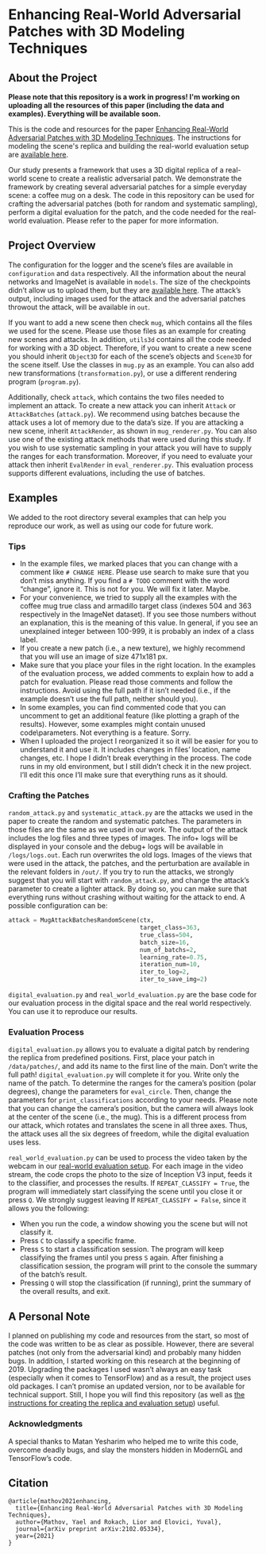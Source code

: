 # Enhancing Real-World Adversarial Patches with 3D Modeling Techniques

## About the Project
**Please note that this repository is a work in progress! I'm working on uploading all the resources of this paper (including the data and examples). Everything will be available soon.**

This is the code and resources for the paper [Enhancing Real-World Adversarial Patches with 3D Modeling Techniques](https://arxiv.org/abs/2102.05334). The instructions for modeling the scene's replica and building the real-world evaluation setup are [available here](https://www.instructables.com/Evaluation-Setup-for-Real-World-Adversarial-Patche/). 

Our study presents a framework that uses a 3D digital replica of a real-world scene to create a realistic adversarial patch. We demonstrate the framework by creating several adversarial patches for a simple everyday scene: a coffee mug on a desk. The code in this repository can be used for crafting the adversarial patches (both for random and systematic sampling), perform a digital evaluation for the patch, and the code needed for the real-world evaluation. Please refer to the paper for more information.

## Project Overview
The configuration for the logger and the scene’s files are available in `configuration` and `data` respectively. All the information about the neural networks and ImageNet is available in `models`. The size of the checkpoints didn’t allow us to upload them, but they are [available here](TODO). The attack’s output, including images used for the attack and the adversarial patches throwout the attack, will be available in `out`. 

If you want to add a new scene then check `mug`, which contains all the files we used for the scene. Please use those files as an example for creating new scenes and attacks. In addition, `utils3d` contains all the code needed for working with a 3D object. Therefore, if you want to create a new scene you should inherit `Object3D` for each of the scene’s objects and `Scene3D` for the scene itself. Use the classes in `mug.py` as an example. You can also add new transformations (`transformation.py`), or use a different rendering program (`program.py`).

Additionally, check `attack`, which contains the two files needed to implement an attack. To create a new attack you can inherit `Attack` or `AttackBatches` (`attack.py`). We recommend using batches because the attack uses a lot of memory due to the data’s size. If you are attacking a new scene, inherit `AttackRender`, as shown in `mug_renderer.py`. You can also use one of the existing attack methods that were used during this study. If you wish to use systematic sampling in your attack you will have to supply the ranges for each transformation. Moreover, if you need to evaluate your attack then inherit `EvalRender` in `eval_renderer.py`. This evaluation process supports different evaluations, including the use of batches.

## Examples
We added to the root directory several examples that can help you reproduce our work, as well as using our code for future work. 
### Tips
- In the example files, we marked places that you can change with a comment like `# CHANGE HERE`. Please use search to make sure that you don’t miss anything. If you find a `# TODO` comment with the word “change”, ignore it. This is not for you. We will fix it later. Maybe. 
- For your convenience, we tried to supply all the examples with the coffee mug true class and armadillo target class (indexes 504 and 363 respectively in the ImageNet dataset). If you see those numbers without an explanation, this is the meaning of this value. In general, if you see an unexplained integer between 100-999, it is probably an index of a class label.
- If you create a new patch (i.e., a new texture), we highly recommend that you will use an image of size 471x181 px.
- Make sure that you place your files in the right location. In the examples of the evaluation process, we added comments to explain how to add a patch for evaluation. Please read those comments and follow the instructions. Avoid using the full path if it isn’t needed (i.e., if the example doesn’t use the full path, neither should you). 
- In some examples, you can find commented code that you can uncomment to get an additional feature (like plotting a graph of the results). However, some examples might contain unused code\parameters. Not everything is a feature. Sorry.
- When I uploaded the project I reorganized it so it will be easier for you to understand it and use it. It includes changes in files’ location, name changes, etc. I hope I didn’t break everything in the process. The code runs in my old environment, but I still didn’t check it in the new project. I’ll edit this once I’ll make sure that everything runs as it should.

### Crafting the Patches
`random_attack.py` and `systematic_attack.py` are the attacks we used in the paper to create the random and systematic patches. The parameters in those files are the same as we used in our work. The output of the attack includes the log files and three types of images. The info+ logs will be displayed in your console and the debug+ logs will be available in `/logs/logs.out`. Each run overwrites the old logs. Images of the views that were used in the attack, the patches, and the perturbation are available in the relevant folders in `/out/`. If you try to run the attacks, we strongly suggest that you will start with `random_attack.py`, and change the attack’s parameter to create a lighter attack. By doing so, you can make sure that everything runs without crashing without waiting for the attack to end. A possible configuration can be:

```python
attack = MugAttackBatchesRandomScene(ctx,
                                     target_class=363,
                                     true_class=504,
                                     batch_size=16,
                                     num_of_batchs=2,
                                     learning_rate=0.75,
                                     iteration_num=10,
                                     iter_to_log=2,
                                     iter_to_save_img=2)
```

`digital_evaluation.py` and `real_world_evaluation.py` are the base code for our evaluation process in the digital space and the real world respectively. You can use it to reproduce our results. 

### Evaluation Process
`digital_evaluation.py` allows you to evaluate a digital patch by rendering the replica from predefined positions. First, place your patch in `/data/patches/`, and add its name to the first line of the main. Don’t write the full path! `digital_evaluation.py` will complete it for you. Write only the name of the patch. To determine the ranges for the camera’s position (polar degrees), change the parameters for `eval_circle`. Then, change the parameters for `print_classifications` according to your needs. Please note that you can change the camera’s position, but the camera will always look at the center of the scene (i.e., the mug). This is a different process from our attack, which rotates and translates the scene in all three axes. Thus, the attack uses all the six degrees of freedom, while the digital evaluation uses less.

`real_world_evaluation.py` can be used to process the video taken by the webcam in our [real-world evaluation setup](https://www.instructables.com/Evaluation-Setup-for-Real-World-Adversarial-Patche/). For each image in the video stream, the code crops the photo to the size of Inception V3 input, feeds it to the classifier, and processes the results. If `REPEAT_CLASSIFY = True`, the program will immediately start classifying the scene until you close it or press `Q`. We strongly suggest leaving If `REPEAT_CLASSIFY = False`, since it allows you the following:
- When you run the code, a window showing you the scene but will not classify it. 
- Press `C` to classify a specific frame.
- Press `S` to start a classification session. The program will keep classifying the frames until you press `S` again. After finishing a classification session, the program will print to the console the summary of the batch’s result.
- Pressing `Q` will stop the classification (if running), print the summary of the overall results, and exit.


## A Personal Note
I planned on publishing my code and resources from the start, so most of the code was written to be as clear as possible. However, there are several patches (not only from the adversarial kind) and probably many hidden bugs. In addition, I started working on this research at the beginning of 2019. Upgrading the packages I used wasn’t always an easy task (especially when it comes to TensorFlow) and as a result, the project uses old packages. I can’t promise an updated version, nor to be available for technical support. Still, I hope you will find this repository (as well as [the instructions for creating the replica and evaluation setup](https://www.instructables.com/Evaluation-Setup-for-Real-World-Adversarial-Patche/)) useful. 

### Acknowledgments
A special thanks to Matan Yesharim who helped me to write this code, overcome deadly bugs, and slay the monsters hidden in ModernGL and TensorFlow’s code. 


## Citation
```
@article{mathov2021enhancing,
  title={Enhancing Real-World Adversarial Patches with 3D Modeling Techniques},
  author={Mathov, Yael and Rokach, Lior and Elovici, Yuval},
  journal={arXiv preprint arXiv:2102.05334},
  year={2021}
}
```
